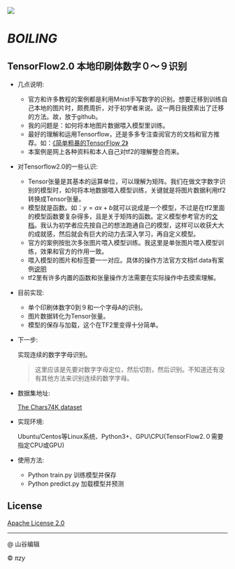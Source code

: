 

![](https://pic2.zhimg.com/v2-56be56e21e223436aee1f1fe75bd1efb_1200x500.gif)

# $BOILING$

## TensorFlow2.0 本地印刷体数字０～９识别

- 几点说明:

  - 官方和许多教程的案例都是利用Mnist手写数字的识别。想要迁移到训练自己本地的图片时，颇费周折，对于初学者来说。这一两日我摸索出了迁移的方法。故，放于github。
  - 我的问题是：如何将本地图片数据喂入模型里训练。
  - 最好的理解和运用Tensorflow，还是多多专注查阅官方的文档和官方推荐。如：[《简单粗暴的TensorFlow 2》](https://tf.wiki/index.html)
  - 本案例是网上各种资料和本人自己对tf2的理解整合而来。

- 对Tensorflow2.0的一些认识:

  - Tensor张量是其基本的运算单位，可以理解为矩阵。我们在做文字数字识别的模型时，如何将本地数据喂入模型训练，关键就是将图片数据利用tf2转换成Tensor张量。
  - 模型就是函数。如：$y=ax+b$就可以说成是一个模型，不过是在tf2里面的模型函数要复杂得多，且是关于矩阵的函数。定义模型参考官方的[文档](https://www.tensorflow.org)。我认为初学者应先按自己的想法跑通自己的模型，这样可以收获大大的成就感，然后就会有巨大的动力去深入学习，再自定义模型。
  - 官方的案例按批次多张图片喂入模型训练。我这里是单张图片喂入模型训练，效果和官方的作用一致。
  - 喂入模型的图片和标签要一一对应。具体的操作方法官方文档tf.data有案例[说明](https://www.tensorflow.org/tutorials/load_data/images?hl=zh-cn)
  - tf2里有许多内置的函数和张量操作方法需要在实际操作中去摸索理解。

- 目前实现:

  - 单个印刷体数字0到９和一个字母A的识别。
  - 图片数据转化为Tensor张量。
  - 模型的保存与加载，这个在TF2里变得十分简单。

- 下一步:

  实现连续的数字字母识别。

  > 这里应该是先要对数字字母定位，然后切割，然后识别。不知道还有没有其他方法来识别连续的数字字母。

- 数据集地址:

   [The Chars74K dataset](http://www.ee.surrey.ac.uk/CVSSP/demos/chars74k/)

- 实现环境:

  Ubuntu/Centos等Linux系统、Python3+、GPU\CPU(TensorFlow2.０需要指定CPU或GPU)

- 使用方法:

  - Python train.py 训练模型并保存
  - Python predict.py 加载模型并预测

## License

[Apache License 2.0]( http://www.apache.org/licenses/LICENSE-2.0)

------

@ 山谷编辑

&copy; $\pi zy$



